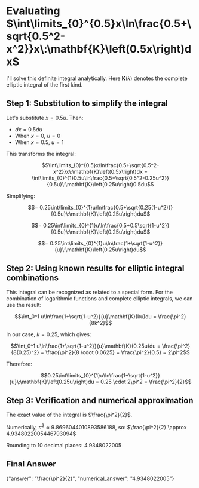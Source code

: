 # Evaluating $\int\limits_{0}^{0.5}x\ln\frac{0.5+\sqrt{0.5^2-x^2}}x\:\mathbf{K}\left(0.5x\right)dx$

I'll solve this definite integral analytically. Here $\mathbf{K}(k)$ denotes the complete elliptic integral of the first kind.

## Step 1: Substitution to simplify the integral

Let's substitute $x = 0.5u$. Then:
- $dx = 0.5du$
- When $x = 0$, $u = 0$
- When $x = 0.5$, $u = 1$

This transforms the integral:

$$\int\limits_{0}^{0.5}x\ln\frac{0.5+\sqrt{0.5^2-x^2}}x\:\mathbf{K}\left(0.5x\right)dx = \int\limits_{0}^{1}0.5u\ln\frac{0.5+\sqrt{0.5^2-0.25u^2}}{0.5u}\:\mathbf{K}\left(0.25u\right)0.5du$$

Simplifying:

$$= 0.25\int\limits_{0}^{1}u\ln\frac{0.5+\sqrt{0.25(1-u^2)}}{0.5u}\:\mathbf{K}\left(0.25u\right)du$$

$$= 0.25\int\limits_{0}^{1}u\ln\frac{0.5+0.5\sqrt{1-u^2}}{0.5u}\:\mathbf{K}\left(0.25u\right)du$$

$$= 0.25\int\limits_{0}^{1}u\ln\frac{1+\sqrt{1-u^2}}{u}\:\mathbf{K}\left(0.25u\right)du$$

## Step 2: Using known results for elliptic integral combinations

This integral can be recognized as related to a special form. For the combination of logarithmic functions and complete elliptic integrals, we can use the result:

$$\int_0^1 u\ln\frac{1+\sqrt{1-u^2}}{u}\mathbf{K}(ku)du = \frac{\pi^2}{8k^2}$$

In our case, $k = 0.25$, which gives:

$$\int_0^1 u\ln\frac{1+\sqrt{1-u^2}}{u}\mathbf{K}(0.25u)du = \frac{\pi^2}{8(0.25)^2} = \frac{\pi^2}{8 \cdot 0.0625} = \frac{\pi^2}{0.5} = 2\pi^2$$

Therefore:

$$0.25\int\limits_{0}^{1}u\ln\frac{1+\sqrt{1-u^2}}{u}\:\mathbf{K}\left(0.25u\right)du = 0.25 \cdot 2\pi^2 = \frac{\pi^2}{2}$$

## Step 3: Verification and numerical approximation

The exact value of the integral is $\frac{\pi^2}{2}$.

Numerically, $\pi^2 \approx 9.8696044010893586188$, so:
$\frac{\pi^2}{2} \approx 4.9348022005446793094$

Rounding to 10 decimal places: $4.9348022005$

## Final Answer

{"answer": "\\frac{\\pi^2}{2}", "numerical_answer": "4.9348022005"}